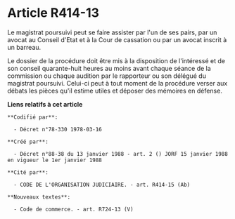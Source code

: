 # Article R414-13

Le magistrat poursuivi peut se faire assister par l'un de ses pairs, par un avocat au Conseil d'Etat et à la Cour de
cassation ou par un avocat inscrit à un barreau.

Le dossier de la procédure doit être mis à la disposition de l'intéressé et de son conseil quarante-huit heures au moins
avant chaque séance de la commission ou chaque audition par le rapporteur ou son délégué du magistrat poursuivi. Celui-ci
peut à tout moment de la procédure verser aux débats les pièces qu'il estime utiles et déposer des mémoires en défense.

**Liens relatifs à cet article**

	**Codifié par**:

	  - Décret n°78-330 1978-03-16

	**Créé par**:

	  - Décret n°88-38 du 13 janvier 1988 - art. 2 () JORF 15 janvier 1988 en vigueur le 1er janvier 1988

	**Cité par**:

	  - CODE DE L'ORGANISATION JUDICIAIRE. - art. R414-15 (Ab)

	**Nouveaux textes**:

	  - Code de commerce. - art. R724-13 (V)
